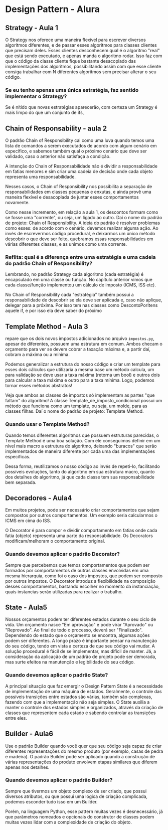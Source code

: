 # Design Pattern - Alura

## Strategy - Aula 1

O Strategy nos oferece uma maneira flexível para escrever diversos algoritmos diferentes, e de passar esses algoritmos para classes clientes que precisam deles. Esses clientes desconhecem qual é o algoritmo "real" que está sendo executado, e apenas manda o algoritmo rodar. Isso faz com que o código da classe cliente fique bastante desacoplado das implementações dos algoritmos, possibilitando assim com que esse cliente consiga trabalhar com N diferentes algoritmos sem precisar alterar o seu código.


### Se eu tenho apenas uma única estratégia, faz sentido implementar o Strategy?

Se é nítido que novas estratégias aparecerão, com certeza um Strategy é mais limpo do que um conjunto de ifs, 

## Chain of Responsability - aula 2


O padrão Chain of Responsibility cai como uma luva quando temos uma lista de comandos a serem executados de acordo com algum cenário em específico, e sabemos também qual o próximo cenário que deve ser validado, caso o anterior não satisfaça a condição.

A intenção do Chain of Responsabilidade não é dividir a responsabilidade em fatias menores e sim criar uma cadeia de decisão onde cada objeto representa uma responsabilidade.

Nesses casos, o Chain of Responsibility nos possibilita a separação de responsabilidades em classes pequenas e enxutas, e ainda provê uma maneira flexível e desacoplada de juntar esses comportamentos novamente.

Como nesse incremento, em relação a aula 1, os descontos formam como se fosse uma "corrente", ou seja, um ligado ao outro. Daí o nome do padrão de projeto: Chain of Responsibility. A ideia do padrão é resolver problemas como esses: de acordo com o cenário, devemos realizar alguma ação. Ao invés de escrevermos código procedural, e deixarmos um único método descobrir o que deve ser feito, quebramos essas responsabilidades em várias diferentes classes, e as unimos como uma corrente.


### Reflita: qual é a diferença entre uma estratégia e uma cadeia do padrão Chain of Responsibility?

Lembrando, no padrão Strategy cada algoritmo (cada estratégia) é encapsulado em uma classe ou função. No capítulo anterior vimos que cada classe/função implementou um cálculo de imposto (ICMS, ISS etc).

No Chain of Responsibility cada "estratégia" também possui a responsabilidade de descobrir se ela deve ser aplicada e, caso não aplique, delegar para a próxima. Por isso tem nas classes como DescontoPorItens aquele if, e por isso ela deve saber do próximo


## Template Method - Aula 3


repare que os dois novos impostos adicionados no arquivo `impostos.py`, apesar de diferentes, possuem uma estrutura em comum. Ambos checam o orçamento para ver se devem cobrar a taxação máxima e, a partir daí, cobram a máxima ou a mínima.

Podemos generalizar a estrutura do nosso código e criar um template para esses dois cálculos que utilizaria a mesma base um método calcula, um para validação se deve usar a taxa máxima (retorna um bool) e outros dois para calcular a taxa máxima e outro para a taxa mínima.  Logo, podemos tornar esses métodos abstratos!

Veja que ambos as classes de impostos só implementam as partes "que faltam" do algoritmo! A classe Template_de_imposto_condicional possui um método que funciona como um template, ou seja, um molde, para as classes filhas. Daí o nome do padrão de projeto: Template Method.

### Quando usar o Template Method?
Quando temos diferentes algoritmos que possuem estruturas parecidas, o Template Method é uma boa solução. Com ele conseguimos definir em um nível mais macro a estrutura do algoritmo, deixando "buracos" que serão implementados de maneira diferente por cada uma das implementações específicas.

Dessa forma, reutilizamos o nosso código ao invés de repeti-lo, facilitando possíveis evoluções, tanto do algoritmo em sua estrutura macro, quanto dos detalhes do algoritmo, já que cada classe tem sua responsabilidade bem separada.


## Decoradores - Aula4
Em muitos projetos, pode ser necessário criar comportamentos que sejam compostos por outros comportamentos. Um exemplo seria calcularmos o ICMS em cima do ISS.

O Decorator é para compor e dividir comportamento em fatias onde cada fatia (objeto) representa uma parte da responsabilidade. Os Decorators modificam/melhoram o comportamento original. 

### Quando devemos aplicar o padrão Decorator?

Sempre que percebemos que temos comportamentos que podem ser formados por comportamentos de outras classes envolvidas em uma mesma hierarquia, como foi o caso dos impostos, que podem ser composto por outros impostos. O Decorator introduz a flexibilidade na composição desses comportamentos, bastando escolher no momento da instanciação, quais instancias serão utilizadas para realizar o trabalho.


## State - Aula5
Nossos orçamentos podem ter diferentes estados durante o seu ciclo de vida. Um orçamento nasce "Em aprovação" e pode virar "Aprovado" ou "Reprovado". Ao final de todo o processo, deverá ser "Finalizado". Dependendo do estado que o orçamento se encontra, algumas ações podem ser diferentes. 
A longo prazo é importante pensar na manutenção do seu código, tendo em vista a certeza de que seu código vai mudar. A solução procedural é fácil de se implementar, mas difícil de manter. Já, a consideração da aplicação de um padrão de projeto pode ser demorada, mas surte efeitos na manutenção e legibilidade do seu código.

### Quando devemos aplicar o padrão State?
A principal situação que faz emergir o Design Pattern State é a necessidade de implementação de uma máquina de estados. Geralmente, o controle das possíveis transições entre estados são várias, também são complexas, fazendo com que a implementação não seja simples. O State auxilia a manter o controle dos estados simples e organizados, através da criação de classes que representem cada estado e sabendo controlar as transições entre eles.

## Builder - Aula6
Use o padrão Builder quando você quer que seu código seja capaz de criar diferentes representações do mesmo produto (por exemplo, casas de pedra e madeira). O padrão Builder pode ser aplicado quando a construção de várias representações do produto envolvem etapas similares que diferem apenas nos detalhes.

### Quando devemos aplicar o padrão Builder? 
Sempre que tivermos um objeto complexo de ser criado, que possui diversos atributos, ou que possui uma lógica de criação complicada, podemos esconder tudo isso em um Builder.

Porém, na linguagem Python, esse pattern muitas vezes é desnecessário, já que parâmetros nomeados e opcionais do construtor de classes podem muitas vezes lidar com a complexidade de criação do objeto.